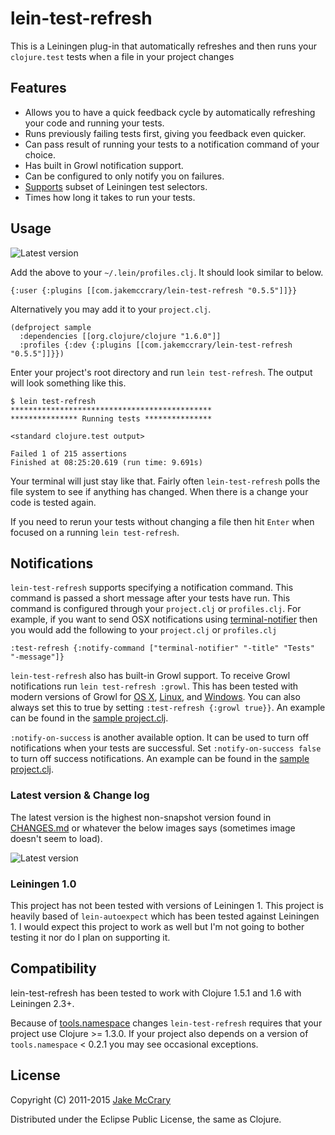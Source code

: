 # lein-test-refresh

This is a Leiningen plug-in that automatically refreshes and then runs
your `clojure.test` tests when a file in your project changes

## Features

- Allows you to have a quick feedback cycle by automatically
  refreshing your code and running your tests.
- Runs previously failing tests first, giving you feedback even quicker.
- Can pass result of running your tests to a notification command of your
  choice.
- Has built in Growl notification support.
- Can be configured to only notify you on failures.
- [Supports](https://github.com/jakemcc/lein-test-refresh/blob/master/CHANGES.md#040) subset of Leiningen test selectors.
- Times how long it takes to run your tests.

## Usage

![Latest version](https://clojars.org/com.jakemccrary/lein-test-refresh/latest-version.svg)

Add the above to your `~/.lein/profiles.clj`. It should look similar to below.

    {:user {:plugins [[com.jakemccrary/lein-test-refresh "0.5.5"]]}}

Alternatively you may add it to your `project.clj`.

    (defproject sample
      :dependencies [[org.clojure/clojure "1.6.0"]]
      :profiles {:dev {:plugins [[com.jakemccrary/lein-test-refresh "0.5.5"]]}})

Enter your project's root directory and run `lein test-refresh`. The
output will look something like this.

    $ lein test-refresh
    *********************************************
    *************** Running tests ***************

    <standard clojure.test output>
    
    Failed 1 of 215 assertions
    Finished at 08:25:20.619 (run time: 9.691s)
    
Your terminal will just stay like that. Fairly often `lein-test-refresh`
polls the file system to see if anything has changed. When there is a
change your code is tested again.

If you need to rerun your tests without changing a file then hit
`Enter` when focused on a running `lein test-refresh`.

## Notifications

`lein-test-refresh` supports specifying a notification command. This
command is passed a short message after your tests have run. This
command is configured through your `project.clj` or `profiles.clj`.
For example, if you want to send OSX notifications using
[terminal-notifier](https://github.com/alloy/terminal-notifier) then
you would add the following to your `project.clj` or `profiles.clj`

    :test-refresh {:notify-command ["terminal-notifier" "-title" "Tests" "-message"]} 

`lein-test-refresh` also has built-in Growl support. To receive Growl
notifications run `lein test-refresh :growl`. This has been tested
with modern versions of Growl for [OS X](http://growl.info/),
[Linux](http://mattn.github.com/growl-for-linux/), and
[Windows](http://growlforwindows.com/). You can also always set this
to true by setting `:test-refresh {:growl true}}`. An example can be
found in the [sample project.clj](sample.project.clj).

`:notify-on-success` is another available option. It can be used to
turn off notifications when your tests are successful. Set
`:notify-on-success false` to turn off success notifications. An
example can be found in the [sample project.clj](sample.project.clj).

### Latest version & Change log

The latest version is the highest non-snapshot version found in
[CHANGES.md](CHANGES.md) or whatever the below images says (sometimes
image doesn't seem to load).

![Latest version](https://clojars.org/com.jakemccrary/lein-test-refresh/latest-version.svg)

### Leiningen 1.0

This project has not been tested with versions of Leiningen 1. This
project is heavily based of `lein-autoexpect` which has been tested
against Leiningen 1. I would expect this project to work as well but
I'm not going to bother testing it nor do I plan on supporting it.

## Compatibility

lein-test-refresh has been tested to work with Clojure 1.5.1 and 1.6
with Leiningen 2.3+.

Because of
[tools.namespace](https://github.com/clojure/tools.namespace) changes
`lein-test-refresh` requires that your project use Clojure >= 1.3.0. If
your project also depends on a version of `tools.namespace` < 0.2.1
you may see occasional exceptions.

## License

Copyright (C) 2011-2015 [Jake McCrary](http://jakemccrary.com)

Distributed under the Eclipse Public License, the same as Clojure.


